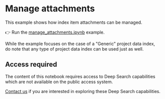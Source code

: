 # Manage attachments

This example shows how index item attachments can be managed.

:point_right: Run the [manage_attachments.ipynb](./manage_attachments.ipynb)
 example.

While the example focuses on the case of a "Generic" project data index, do note that any
type of project data index can be used just as well.

## Access required

The content of this notebook requires access to Deep Search capabilities which are not
available on the public access system.

[Contact us](https://ds4sd.github.io) if you are interested in exploring
these Deep Search capabilities.
